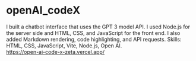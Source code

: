 # openAI_codeX
I built a chatbot interface that uses the GPT 3 model API. I used Node.js for the server side and HTML, CSS, and JavaScript for the front end. I also added Markdown rendering, code highlighting, and API requests. Skills: HTML, CSS, JavaScript, Vite, Node.js, Open AI.
<br/>
https://open-ai-code-x-zeta.vercel.app/
